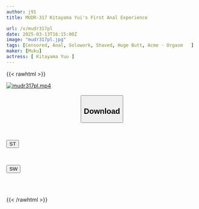 ```yaml
---
author: j91
title: MUDR-317 Kitayama Yui's First Anal Experience

url: /v/mudr317pl
date: 2025-03-13T16:15:00Z
image: "mudr317pl.jpg"
tags: [Censored, Anal, Solowork, Shaved, Huge Butt, Acme · Orgasm	]
maker: [Muku]
actress: [ Kitayama Yuu ]
---
```



{{< rawhtml >}}

<div class="video" data-videoid="Pk2da3pBa9S0zdw">
    <a href="javascript:;">
        <img src="/v/mudr317pl/mudr317pl.jpg" width="WIDTH" height="HEIGHT" alt="mudr317pl.mp4" loading="lazy">
    </a>
</div>

<script type="text/javascript" src="https://j91.asia/asset/on-demand-st.js"></script>

<br>
  <link rel="stylesheet" href="https://j91.asia/asset/bs5.css">
  
  <center>
  <button class="btn btn-primary" type="button" data-bs-toggle="collapse" data-bs-target=".multi-collapse" aria-expanded="false" aria-controls="multiCollapseExample1 multiCollapseExample2"><h2>Download</h2></button></center>
</p>
<div class="row">
  <div class="col">
    <div class="collapse multi-collapse" id="multiCollapseExample1">
      <div class="card card-body">
	      	      <br>
<div class="buttons">  
<p><a href="/v/mudr317pl/st.html" target="_blank"><button class="btn-hover color-3"><i class="fa fa-download"></i> ST</button></a></p></div>
    </div>
  </div>
</div>
  <div class="col">
    <div class="collapse multi-collapse" id="multiCollapseExample2">
      <div class="card card-body">
	      <br>
<div class="buttons">
<p><a href="/v/mudr317pl/sw.html" target="_blank"><button class="btn-hover color-2"><i class="fa fa-download"></i> SW</button></a></p></div>
<br><br>
      </div>
    </div>
  </div>
</div>

{{< /rawhtml >}}